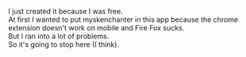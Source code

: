 I just created it because I was free.  
At first I wanted to put myskenchanter in this app because the chrome extension doesn't work on mobile and Fire Fox sucks.  
But I ran into a lot of problems.  
So it's going to stop here (I think).  
